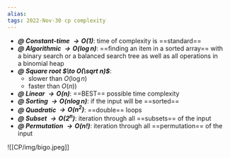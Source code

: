 ```yaml
---
alias: 
tags: 2022-Nov-30 cp complexity
---
```


- ***@ Constant-time $\to O(1)$***: time of complexity is ==standard==
- ***@ Algorithmic $\to O(\log n)$***: ==finding an item in a sorted array== with a binary search or a balanced search tree as well as all operations in a binomial heap
- ***@ Square root $\to O(\sqrt n)$***:
	- slower than $O(\log n)$
	- faster than $O(n)$)
- ***@ Linear $\to O(n)$***: ==BEST== possible time complexity
- ***@ Sorting $\to O(n\log n)$***: if the input will be ==sorted==
- ***@ Quadratic $\to O(n^2)$***: ==double== loops
- ***@ Subset $\to O(2^n)$***: iteration through all ==subsets== of the input
- ***@ Permutation $\to O(n!)$***: iteration through all ==permutation== of the input

![[CP/img/bigo.jpeg]]